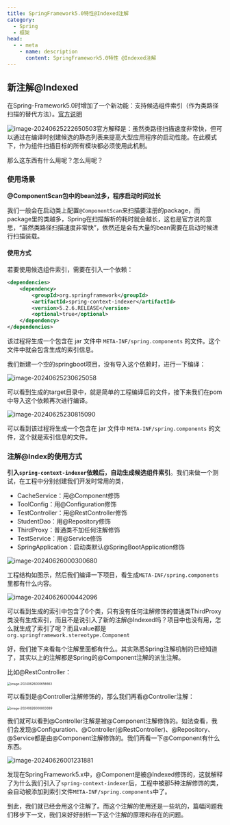 ```yaml
---
title: SpringFramework5.0特性@Indexed注解
category:
  - Spring
  - 框架
head:
  - - meta
    - name: description
      content: SpringFramework5.0特性 @Indexed注解
---
```

## 新注解@Indexed

在Spring-Framework5.0时增加了一个新功能：支持候选组件索引（作为类路径扫描的替代方法）。[官方说明](https://docs.spring.io/spring-framework/docs/5.2.6.RELEASE/spring-framework-reference/core.html#beans-scanning-index)

![image-20240625222650503](https://img.shell101.com/miicoblog/image-20240625222650503.png)官方解释是：虽然类路径扫描速度非常快，但可以通过在编译时创建候选的静态列表来提高大型应用程序的启动性能。在此模式下，作为组件扫描目标的所有模块都必须使用此机制。

那么这东西有什么用呢？怎么用呢？
<!-- more -->

### 使用场景

**@ComponentScan包中的bean过多，程序启动时间过长**

我们一般会在启动类上配置`@ComponentScan`来扫描要注册的package，而package里的类越多，Spring在扫描解析的耗时就会越长，这也是官方说的意思，“虽然类路径扫描速度非常快”，依然还是会有大量的bean需要在启动时候进行扫描装载。

#### 使用方式

若要使用候选组件索引，需要在引入一个依赖：

```xml
<dependencies>
    <dependency>
        <groupId>org.springframework</groupId>
        <artifactId>spring-context-indexer</artifactId>
        <version>5.2.6.RELEASE</version>
        <optional>true</optional>
    </dependency>
</dependencies>
```

该过程将生成一个包含在 jar 文件中 `META-INF/spring.components` 的文件。这个文件中就会包含生成的索引信息。

我们新建一个空的springboot项目，没有导入这个依赖时，进行一下编译：

![image-20240625230625058](https://img.shell101.com/miicoblog/image-20240625230625058.png)

可以看到生成的target目录中，就是简单的工程编译后的文件，接下来我们在pom中导入这个依赖再次进行编译。

![image-20240625230815090](https://img.shell101.com/miicoblog/image-20240625230815090.png)

可以看到该过程将生成一个包含在 jar 文件中 `META-INF/spring.components` 的文件，这个就是索引信息的文件。

### 注解@Index的使用方式

**引入`spring-context-indexer`依赖后，自动生成候选组件索引**。我们来做一个测试，在工程中分别创建我们开发时常用的类，

- CacheService：用@Component修饰
- ToolConfig：用@Configuration修饰
- TestController：用@RestController修饰
- StudentDao：用@Repository修饰
- ThirdProxy：普通类不加任何注解修饰
- TestService：用@Service修饰
- SpringApplication：启动类默认@SpringBootApplication修饰

![image-20240626000300680](https://img.shell101.com/miicoblog/image-20240626000300680.png)

工程结构如图示，然后我们编译一下项目，看生成`META-INF/spring.components`里都有什么内容。

![image-20240626000442096](https://img.shell101.com/miicoblog/image-20240626000442096.png)

可以看到生成的索引中包含了6个类，只有没有任何注解修饰的普通类ThirdProxy类没有生成索引，而且不是说引入了新的注解@Indexed吗？项目中也没有用，怎么就生成了索引了呢？而且value都是`org.springframework.stereotype.Component`

好，我们接下来看每个注解里面都有什么。其实熟悉Spring注解机制的已经知道了，其实以上的注解都是Spring的@Component注解的派生注解。

比如@RestController：

<img src="https://img.shell101.com/miicoblog/image-20240626000656663.png" alt="image-20240626000656663" style="zoom:50%;" />

可以看到是@Controller注解修饰的，那么我们再看@Controller注解：

<img src="https://img.shell101.com/miicoblog/image-20240626000803089.png" alt="image-20240626000803089" style="zoom:50%;" />

我们就可以看到@Controller注解是被@Component注解修饰的。如法查看，我们会发现@Configuration、@Controller(@RestController)、@Repository、@Service都是由@Component注解修饰的。我们再看一下@Component有什么东西。

![image-20240626001231881](https://img.shell101.com/miicoblog/image-20240626001231881.png)

发现在SpringFramework5.x中，@Component是被@Indexed修饰的，这就解释了为什么我们引入了`spring-context-indexer`后，工程中被那5种注解修饰的类，会自动被添加到索引文件`META-INF/spring.components`中了。

到此，我们就已经会用这个注解了。而这个注解的使用还是一些坑的，篇幅问题我们移步下一文，我们来好好剖析一下这个注解的原理和存在的问题。